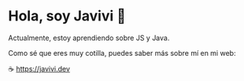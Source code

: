 
# Hola, soy Javivi 👋

Actualmente, estoy aprendiendo sobre JS y Java.

Como sé que eres muy cotilla, puedes saber más sobre mí en mi web:

☕ https://javivi.dev



